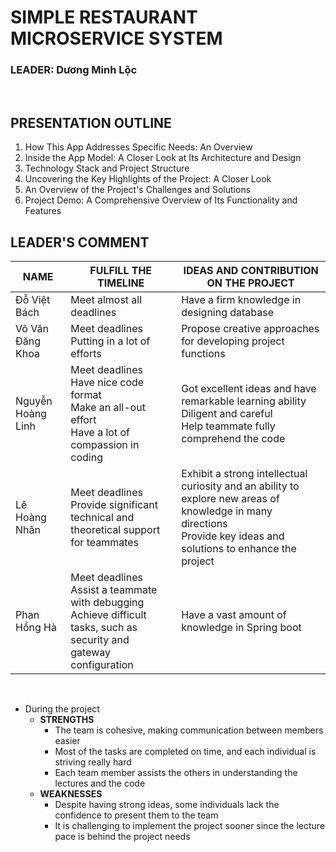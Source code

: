 # SIMPLE RESTAURANT MICROSERVICE SYSTEM

### **LEADER:** Dương Minh Lộc

<br>

## PRESENTATION OUTLINE

1. How This App Addresses Specific Needs: An Overview
2. Inside the App Model: A Closer Look at Its Architecture and Design
3. Technology Stack and Project Structure
4. Uncovering the Key Highlights of the Project: A Closer Look
5. An Overview of the Project's Challenges and Solutions
6. Project Demo: A Comprehensive Overview of Its Functionality and Features


## LEADER'S COMMENT

| NAME | FULFILL THE TIMELINE | IDEAS AND CONTRIBUTION ON THE PROJECT |
| -------- | -------- | -------- |
| Đỗ Việt Bách | Meet almost all deadlines | Have a firm knowledge in designing database |
| Võ Văn Đăng Khoa | Meet deadlines <br> Putting in a lot of efforts | Propose creative approaches for developing project functions |
| Nguyễn Hoàng Linh | Meet deadlines <br> Have nice code format <br> Make an all-out effort <br> Have a lot of compassion in coding | Got excellent ideas and have remarkable learning ability <br> Diligent and careful <br> Help teammate fully comprehend the code |
| Lê Hoàng Nhân | Meet deadlines <br> Provide significant technical and theoretical support for teammates | Exhibit a strong intellectual curiosity and an ability to explore new areas of knowledge in many directions <br> Provide key ideas and solutions to enhance the project |
| Phan Hồng Hà | Meet deadlines <br> Assist a teammate with debugging <br> Achieve difficult tasks, such as security and gateway configuration | Have a vast amount of knowledge in Spring boot |

<br>

- During the project
  - **STRENGTHS**
    - The team is cohesive, making communication between members easier
    - Most of the tasks are completed on time, and each individual is striving really hard
    - Each team member assists the others in understanding the lectures and the code
  - **WEAKNESSES**
    - Despite having strong ideas, some individuals lack the confidence to present them to the team
    - It is challenging to implement the project sooner since the lecture pace is behind the project needs
